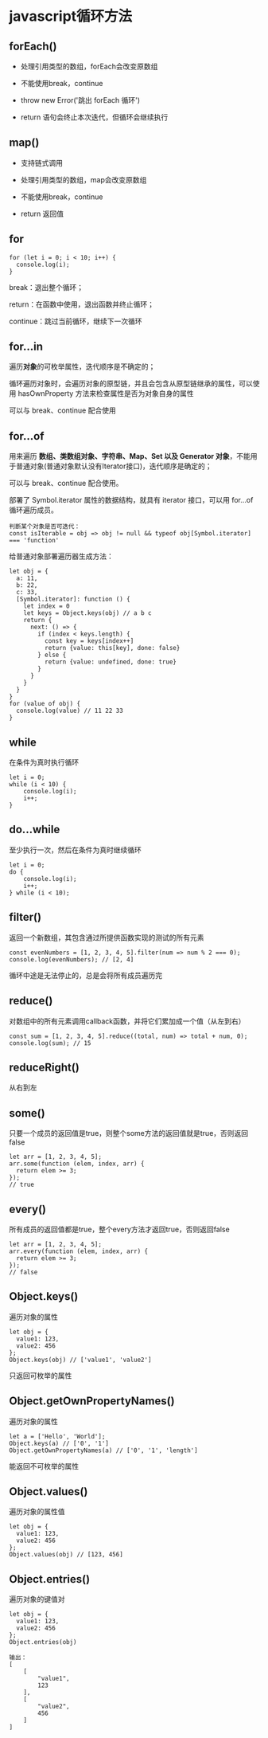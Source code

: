 # javascript循环方法

## forEach()

- 处理引用类型的数组，forEach会改变原数组

- 不能使用break，continue

- throw new Error('跳出 forEach 循环')

- return 语句会终止本次迭代，但循环会继续执行

## map()

- 支持链式调用

- 处理引用类型的数组，map会改变原数组

- 不能使用break，continue

- return 返回值

## for
```
for (let i = 0; i < 10; i++) {
  console.log(i);
}
```
break：退出整个循环；

return：在函数中使用，退出函数并终止循环；

continue：跳过当前循环，继续下一次循环

## for...in

遍历**对象**的可枚举属性，迭代顺序是不确定的；

循环遍历对象时，会遍历对象的原型链，并且会包含从原型链继承的属性，可以使用 hasOwnProperty 方法来检查属性是否为对象自身的属性

可以与 break、continue 配合使用

## for...of

用来遍历 **数组、类数组对象、字符串、Map、Set 以及 Generator 对象**，不能用于普通对象(普通对象默认没有Iterator接口)，迭代顺序是确定的；

可以与 break、continue 配合使用。

部署了 Symbol.iterator 属性的数据结构，就具有 iterator 接口，可以用 for...of 循环遍历成员。

```
判断某个对象是否可迭代：
const isIterable = obj => obj != null && typeof obj[Symbol.iterator] === 'function'
```

给普通对象部署遍历器生成方法：
```
let obj = {
  a: 11,
  b: 22,
  c: 33,
  [Symbol.iterator]: function () {
    let index = 0
    let keys = Object.keys(obj) // a b c
    return {
      next: () => {
        if (index < keys.length) {
          const key = keys[index++]
          return {value: this[key], done: false}
        } else {
          return {value: undefined, done: true}
        }   
      }
    }
  }
}
for (value of obj) {
  console.log(value) // 11 22 33
}
```

## while
在条件为真时执行循环
```
let i = 0;
while (i < 10) {
    console.log(i);
    i++;
}
```

## do...while
至少执行一次，然后在条件为真时继续循环
```
let i = 0;
do {
    console.log(i);
    i++;
} while (i < 10);
```

## filter()
返回一个新数组，其包含通过所提供函数实现的测试的所有元素
```
const evenNumbers = [1, 2, 3, 4, 5].filter(num => num % 2 === 0);
console.log(evenNumbers); // [2, 4]
```
循环中途是无法停止的，总是会将所有成员遍历完

## reduce()
对数组中的所有元素调用callback函数，并将它们累加成一个值（从左到右）
```
const sum = [1, 2, 3, 4, 5].reduce((total, num) => total + num, 0);
console.log(sum); // 15
```

## reduceRight()
从右到左

## some()
只要一个成员的返回值是true，则整个some方法的返回值就是true，否则返回false
```
let arr = [1, 2, 3, 4, 5];
arr.some(function (elem, index, arr) {
  return elem >= 3;
});
// true
```

## every()
所有成员的返回值都是true，整个every方法才返回true，否则返回false
```
let arr = [1, 2, 3, 4, 5];
arr.every(function (elem, index, arr) {
  return elem >= 3;
});
// false
```

## Object.keys()
遍历对象的属性
```
let obj = {
  value1: 123,
  value2: 456
};
Object.keys(obj) // ['value1', 'value2']
```
只返回可枚举的属性

## Object.getOwnPropertyNames()
遍历对象的属性
```
let a = ['Hello', 'World'];
Object.keys(a) // ['0', '1']
Object.getOwnPropertyNames(a) // ['0', '1', 'length']
```
能返回不可枚举的属性


## Object.values()
遍历对象的属性值
```
let obj = {
  value1: 123,
  value2: 456
};
Object.values(obj) // [123, 456]
```

## Object.entries()
遍历对象的键值对
```
let obj = {
  value1: 123,
  value2: 456
};
Object.entries(obj) 

输出：
[
    [
        "value1",
        123
    ],
    [
        "value2",
        456
    ]
]
```




